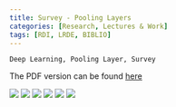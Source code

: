 ```yaml
---
title: Survey - Pooling Layers
categories: [Research, Lectures & Work]
tags: [RDI, LRDE, BIBLIO]
---
```


```
Deep Learning, Pooling Layer, Survey
```

The PDF version can be found [here](https://drive.google.com/uc?print=false&id=1jGCOvLJXTtxDPWIV_MY6Q4n0vQjAuAaQ)

![](https://drive.google.com/uc?id=15yNHJ7os63q8T1cQ1pIucSgckgfWTnLe)
![](https://drive.google.com/uc?id=1QpieJEjDPZbOkuYTHd08LQtA_xnTHE8x)
![](https://drive.google.com/uc?id=1qvvlTc3few8KvYEIuaby481Pem3n0W--)
![](https://drive.google.com/uc?id=1nPzGAjq1I2LZfXpVAu1UTLBbbsUCe4_U)
![](https://drive.google.com/uc?id=1EJe8ft3dFzNucCHxrZaEw0taAOjLI21t)
![](https://drive.google.com/uc?id=1du1DdSk4YychaFWDunpEhyiogNFBAq-4)
